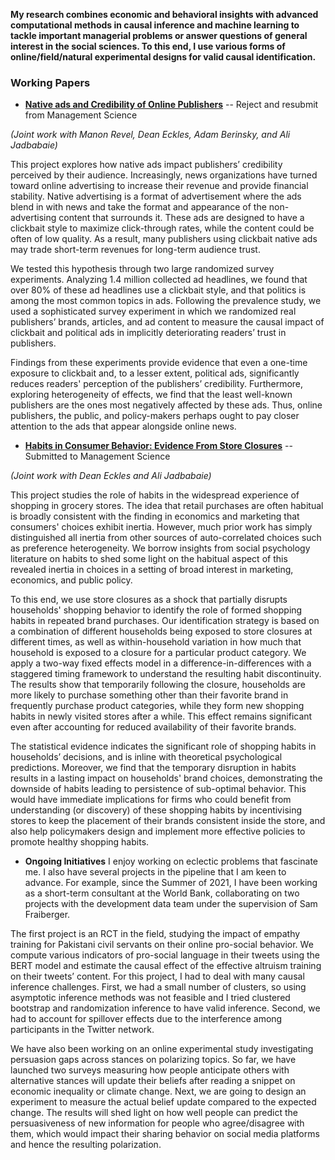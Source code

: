 **My research combines economic and behavioral insights with advanced computational methods in causal inference and machine learning to tackle important managerial problems or answer questions of general interest in the social sciences.
To this end, I use various forms of online/field/natural experimental designs for valid causal identification.**

### Working Papers

- [**Native ads and Credibility of Online Publishers**](https://psyarxiv.com/8vbup/) -- 
Reject and resubmit from Management Science

*(Joint work with Manon Revel, Dean Eckles, Adam Berinsky, and Ali Jadbabaie)*

This project explores how native ads impact publishers’ credibility perceived by their audience.
Increasingly, news organizations have turned toward online advertising to increase their revenue and provide financial stability. 
Native advertising is a format of advertisement where the ads blend in with news and take the format and appearance of the non-advertising content that surrounds it. 
These ads are designed to have a clickbait style to maximize click-through rates, while the content could be often of low quality. 
As a result, many publishers using clickbait native ads may trade short-term revenues for long-term audience trust. 
 
We tested this hypothesis through two large randomized survey experiments.
Analyzing 1.4 million collected ad headlines, we found that over 80% of these ad headlines use a clickbait style, and that politics is among the most common topics in ads. 
Following the prevalence study, we used a sophisticated survey experiment in which we randomized real publishers’ brands, articles, and ad content to measure the causal impact of clickbait and political ads in implicitly deteriorating readers’ trust in publishers. 
 
Findings from these experiments provide evidence that even a one-time exposure to clickbait and, to a lesser extent, political ads, significantly reduces readers' perception of the publishers’ credibility.
Furthermore, exploring heterogeneity of effects, we find that the least well-known publishers are the ones most negatively affected by these ads. Thus, online publishers, the public, and policy-makers perhaps ought to pay closer attention to the ads that appear alongside online news.

- [**Habits in Consumer Behavior: Evidence From Store Closures**](https://papers.ssrn.com/sol3/papers.cfm?abstract_id=4077391) -- 
Submitted to Management Science

*(Joint work with Dean Eckles and Ali Jadbabaie)*


This project studies the role of habits in the widespread experience of shopping in grocery stores. The idea that retail purchases are often habitual is broadly consistent with the finding in economics and marketing that consumers' choices exhibit inertia. However, much prior work has simply distinguished all inertia from other sources of auto-correlated choices such as preference heterogeneity. We borrow insights from social psychology literature on habits to shed some light on the habitual aspect of this revealed inertia in choices in a setting of broad interest in marketing, economics, and public policy. 
 
To this end, we use store closures as a shock that partially disrupts households' shopping behavior to identify the role of formed shopping habits in repeated brand purchases. Our identification strategy is based on a combination of different households being exposed to store closures at different times, as well as within-household variation in how much that household is exposed to a closure for a particular product category. We apply a two-way fixed effects model in a difference-in-differences with a staggered timing framework to understand the resulting habit discontinuity. The results show that temporarily following the closure, households are more likely to purchase something other than their favorite brand in frequently purchase product categories, while they form new shopping habits in newly visited stores after a while. This effect remains significant even after accounting for reduced availability of their favorite brands. 
 
The statistical evidence indicates the significant role of shopping habits in households’ decisions, and is inline with theoretical psychological predictions. Moreover, we find that the temporary disruption in habits results in a lasting impact on households' brand choices, demonstrating the downside of habits leading to persistence of sub-optimal behavior. This would have immediate implications for firms who could benefit from understanding (or discovery) of these shopping habits by incentivising stores to keep the placement of their brands consistent inside the store, and also help policymakers design and implement more effective policies to promote healthy shopping habits.
 
- **Ongoing Initiatives**
I enjoy working on eclectic problems that fascinate me. I also have several projects in the pipeline that I am keen to advance. For example, since the Summer of 2021, I have been working as a short-term consultant at the World Bank, collaborating on two projects with the development data team under the supervision of Sam Fraiberger. 

The first project is an RCT in the field, studying the impact of empathy training for Pakistani civil servants on their online pro-social behavior. We compute various indicators of pro-social language in their tweets using the BERT model and estimate the causal effect of the effective altruism training on their tweets’ content. For this project, I had to deal with many causal inference challenges. First, we had a small number of clusters, so using asymptotic inference methods was not feasible and I tried clustered bootstrap and randomization inference to have valid inference. Second, we had to account for spillover effects due to the interference among participants in the Twitter network.

We have also been working on an online experimental study investigating persuasion gaps across stances on polarizing topics. So far, we have launched two surveys measuring how people anticipate others with alternative stances will update their beliefs after reading a snippet on economic inequality or climate change. Next, we are going to design an experiment to measure the actual belief update compared to the expected change. The results will shed light on how well people can predict the persuasiveness of new information for people who agree/disagree with them, which would impact their sharing behavior on social media platforms and hence the resulting polarization. 

